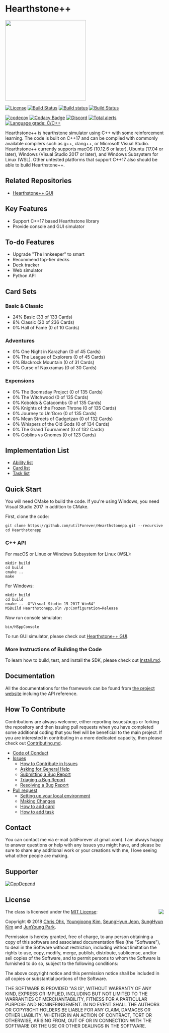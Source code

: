 # Hearthstone++

<img src="https://github.com/utilForever/Hearthstonepp/blob/master/Medias/Logo.png" width=256 height=256 />

[![License](https://img.shields.io/badge/Licence-MIT-blue.svg)](https://github.com/utilForever/Hearthstonepp/blob/master/LICENSE) [![Build Status](https://travis-ci.org/utilForever/Hearthstonepp.svg?branch=master)](https://travis-ci.org/utilForever/Hearthstonepp/branches) [![Build status](https://ci.appveyor.com/api/projects/status/github/utilForever/Hearthstonepp?branch=master&svg=true)](https://ci.appveyor.com/project/utilForever/Hearthstonepp/branch/master) [![Build Status](https://dev.azure.com/utilforever/Hearthstonepp/_apis/build/status/utilForever.Hearthstonepp)](https://dev.azure.com/utilforever/Hearthstonepp/_build/latest?definitionId=2)

[![codecov](https://codecov.io/gh/utilForever/Hearthstonepp/branch/master/graph/badge.svg)](https://codecov.io/gh/utilForever/Hearthstonepp)
[![Codacy Badge](https://api.codacy.com/project/badge/Grade/ffcbfe61470e4f9da7131db3abb34487)](https://app.codacy.com/app/utilForever/Hearthstonepp?utm_source=github.com&utm_medium=referral&utm_content=utilForever/Hearthstonepp&utm_campaign=badger) [![Discord](https://img.shields.io/discord/483192043737186335.svg)](https://discord.gg/6R3UueR)
[![Total alerts](https://img.shields.io/lgtm/alerts/g/utilForever/Hearthstonepp.svg?logo=lgtm&logoWidth=18)](https://lgtm.com/projects/g/utilForever/Hearthstonepp/alerts/)
[![Language grade: C/C++](https://img.shields.io/lgtm/grade/cpp/g/utilForever/Hearthstonepp.svg?logo=lgtm&logoWidth=18)](https://lgtm.com/projects/g/utilForever/Hearthstonepp/context:cpp)

Hearthstone++ is hearthstone simulator using C++ with some reinforcement learning. The code is built on C++17 and can be compiled with commonly available compilers such as g++, clang++, or Microsoft Visual Studio. Hearthstone++ currently supports macOS (10.12.6 or later), Ubuntu (17.04 or later), Windows (Visual Studio 2017 or later), and Windows Subsystem for Linux (WSL). Other untested platforms that support C++17 also should be able to build Hearthstone++.

## Related Repositories

- [Hearthstone++ GUI](https://www.github.com/utilforever/Hearthstonepp-GUI)

## Key Features

- Support C++17 based Hearthstone library
- Provide console and GUI simulator

## To-do Features

- Upgrade "The Innkeeper" to smart
- Recommend top-tier decks
- Deck tracker
- Web simulator
- Python API

## Card Sets

### Basic & Classic

- 24% Basic (33 of 133 Cards)
- 8% Classic (20 of 236 Cards)
- 0% Hall of Fame (0 of 10 Cards)

### Adventures

- 0% One Night in Karazhan (0 of 45 Cards)
- 0% The League of Explorers (0 of 45 Cards)
- 0% Blackrock Mountain (0 of 31 Cards)
- 0% Curse of Naxxramas (0 of 30 Cards)

### Expensions

- 0% The Boomsday Project (0 of 135 Cards)
- 0% The Witchwood (0 of 135 Cards)
- 0% Kobolds & Catacombs (0 of 135 Cards)
- 0% Knights of the Frozen Throne (0 of 135 Cards)
- 0% Journey to Un'Goro (0 of 135 Cards)
- 0% Mean Streets of Gadgetzan (0 of 132 Cards)
- 0% Whispers of the Old Gods (0 of 134 Cards)
- 0% The Grand Tournament (0 of 132 Cards)
- 0% Goblins vs Gnomes (0 of 123 Cards)

## Implementation List

- [Ability list](./Documents/AbilityList.md)
- [Card list](./Documents/CardList.md)
- [Task list](./Documents/TaskList.md)

## Quick Start

You will need CMake to build the code. If you're using Windows, you need Visual Studio 2017 in addition to CMake.

First, clone the code:

```
git clone https://github.com/utilForever/Hearthstonepp.git --recursive
cd Hearthstonepp
```

### C++ API

For macOS or Linux or Windows Subsystem for Linux (WSL):

```
mkdir build
cd build
cmake ..
make
```

For Windows:

```
mkdir build
cd build
cmake .. -G"Visual Studio 15 2017 Win64"
MSBuild Hearthstonepp.sln /p:Configuration=Release
```

Now run console simulator:

```
bin/HSppConsole
```

To run GUI simulator, please check out [Hearthstone++ GUI](https://www.github.com/utilforever/Hearthstonepp-GUI).

### More Instructions of Building the Code

To learn how to build, test, and install the SDK, please check out [Install.md](./Documents/Install.md).

## Documentation

All the documentations for the framework can be found from [the project website](https://utilforever.github.io/Hearthstonepp/) incluing the API reference.

## How To Contribute

Contributions are always welcome, either reporting issues/bugs or forking the repository and then issuing pull requests when you have completed some additional coding that you feel will be beneficial to the main project. If you are interested in contributing in a more dedicated capacity, then please check out [Contributing.md](./Documents/Contributing.md).

  * [Code of Conduct](./Documents/CodeOfConduct.md)
  * [Issues](./Documents/Issues.md)
    * [How to Contribute in Issues](./Issues.md#how-to-contribute-in-issues)
    * [Asking for General Help](./Issues.md#asking-for-general-help)
    * [Submitting a Bug Report](./Issues.md#submitting-a-bug-report)
    * [Triaging a Bug Report](./Issues.md#triaging-a-bug-report)
    * [Resolving a Bug Report](./Issues.md#resolving-a-bug-report)
  * [Pull request](./Documents/PullRequests.md)
    * [Setting up your local environment](./PullRequests.md#setting-up-your-local-environment)
    * [Making Changes](./PullRequests.md#making-changes)
    * [How to add card](./HowToAddCard.md)
    * [How to add task](./HowToAddTask.md)

## Contact

You can contact me via e-mail (utilForever at gmail.com). I am always happy to answer questions or help with any issues you might have, and please be sure to share any additional work or your creations with me, I love seeing what other people are making.

## Supporter

[![CppDepend](https://github.com/utilForever/Hearthstonepp/blob/master/Medias/CppDepend.png)](http://www.cppdepend.com)

## License

<img align="right" src="http://opensource.org/trademarks/opensource/OSI-Approved-License-100x137.png">

The class is licensed under the [MIT License](http://opensource.org/licenses/MIT):

Copyright &copy; 2018 [Chris Ohk](http://www.github.com/utilForever), [Youngjoong Kim](https://github.com/revsic), [SeungHyun Jeon](https://github.com/FuZer), [SungHyun Kim](https://github.com/devArtoria) and [JunYoung Park](https://github.com/ChalkPE).

Permission is hereby granted, free of charge, to any person obtaining a copy of this software and associated documentation files (the "Software"), to deal in the Software without restriction, including without limitation the rights to use, copy, modify, merge, publish, distribute, sublicense, and/or sell copies of the Software, and to permit persons to whom the Software is furnished to do so, subject to the following conditions:

The above copyright notice and this permission notice shall be included in all copies or substantial portions of the Software.

THE SOFTWARE IS PROVIDED "AS IS", WITHOUT WARRANTY OF ANY KIND, EXPRESS OR IMPLIED, INCLUDING BUT NOT LIMITED TO THE WARRANTIES OF MERCHANTABILITY, FITNESS FOR A PARTICULAR PURPOSE AND NONINFRINGEMENT. IN NO EVENT SHALL THE AUTHORS OR COPYRIGHT HOLDERS BE LIABLE FOR ANY CLAIM, DAMAGES OR OTHER LIABILITY, WHETHER IN AN ACTION OF CONTRACT, TORT OR OTHERWISE, ARISING FROM, OUT OF OR IN CONNECTION WITH THE SOFTWARE OR THE USE OR OTHER DEALINGS IN THE SOFTWARE.
